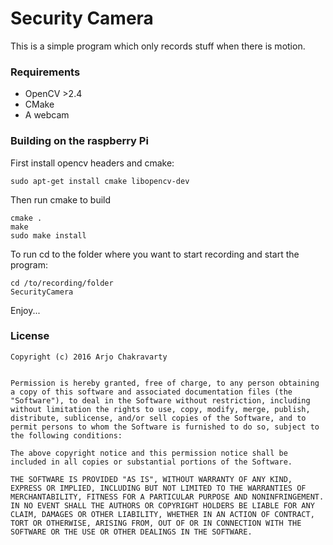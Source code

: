 # Security Camera
This is a simple program which only records stuff when there is motion.
### Requirements
* OpenCV >2.4
* CMake
* A webcam

### Building on the raspberry Pi
First install opencv headers and cmake:
````
sudo apt-get install cmake libopencv-dev
````
Then run cmake to build
````
cmake .
make
sudo make install
````
To run cd to the folder where you want to start recording and start the program:
````
cd /to/recording/folder
SecurityCamera
````
Enjoy...
### License
`````````
Copyright (c) 2016 Arjo Chakravarty


Permission is hereby granted, free of charge, to any person obtaining a copy of this software and associated documentation files (the "Software"), to deal in the Software without restriction, including without limitation the rights to use, copy, modify, merge, publish, distribute, sublicense, and/or sell copies of the Software, and to permit persons to whom the Software is furnished to do so, subject to the following conditions:

The above copyright notice and this permission notice shall be included in all copies or substantial portions of the Software.

THE SOFTWARE IS PROVIDED "AS IS", WITHOUT WARRANTY OF ANY KIND, EXPRESS OR IMPLIED, INCLUDING BUT NOT LIMITED TO THE WARRANTIES OF MERCHANTABILITY, FITNESS FOR A PARTICULAR PURPOSE AND NONINFRINGEMENT. IN NO EVENT SHALL THE AUTHORS OR COPYRIGHT HOLDERS BE LIABLE FOR ANY CLAIM, DAMAGES OR OTHER LIABILITY, WHETHER IN AN ACTION OF CONTRACT, TORT OR OTHERWISE, ARISING FROM, OUT OF OR IN CONNECTION WITH THE SOFTWARE OR THE USE OR OTHER DEALINGS IN THE SOFTWARE.
`````````
